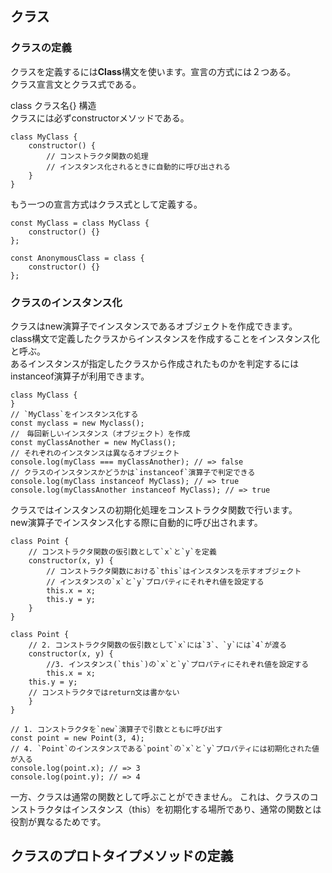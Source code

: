 ## クラス

### クラスの定義
クラスを定義するには**Class**構文を使います。宣言の方式には２つある。  
クラス宣言文とクラス式である。  

class クラス名{} 構造  
クラスには必ずconstructorメソッドである。

```
class MyClass {
    constructor() {
        // コンストラクタ関数の処理
        // インスタンス化されるときに自動的に呼び出される
    }
}
```
もう一つの宣言方式はクラス式として定義する。  
```
const MyClass = class MyClass {
    constructor() {}
};

const AnonymousClass = class {
    constructor() {}
};
```

### クラスのインスタンス化
クラスはnew演算子でインスタンスであるオブジェクトを作成できます。  
class構文で定義したクラスからインスタンスを作成することをインスタンス化と呼ぶ。  
あるインスタンスが指定したクラスから作成されたものかを判定するにはinstanceof演算子が利用できます。  

```
class MyClass {
}
// `MyClass`をインスタンス化する
const myclass = new Myclass();
//　毎回新しいインスタンス（オブジェクト）を作成
const myClassAnother = new MyClass();
// それぞれのインスタンスは異なるオブジェクト
console.log(myClass === myClassAnother); // => false
// クラスのインスタンスかどうかは`instanceof`演算子で判定できる
console.log(myClass instanceof MyClass); // => true
console.log(myClassAnother instanceof MyClass); // => true
```

クラスではインスタンスの初期化処理をコンストラクタ関数で行います。  
new演算子でインスタンス化する際に自動的に呼び出されます。  
```
class Point {
    // コンストラクタ関数の仮引数として`x`と`y`を定義
    constructor(x, y) {
        // コンストラクタ関数における`this`はインスタンスを示すオブジェクト
        // インスタンスの`x`と`y`プロパティにそれぞれ値を設定する
        this.x = x;
        this.y = y;
    }
}
```

```
class Point {
	// 2. コンストラクタ関数の仮引数として`x`には`3`、`y`には`4`が渡る
	constructor(x, y) {
		//3. インスタンス(`this`)の`x`と`y`プロパティにそれぞれ値を設定する
        this.x = x;
	this.y = y;
	// コンストラクタではreturn文は書かない
    }
}

// 1. コンストラクタを`new`演算子で引数とともに呼び出す
const point = new Point(3, 4);
// 4. `Point`のインスタンスである`point`の`x`と`y`プロパティには初期化された値が入る
console.log(point.x); // => 3
console.log(point.y); // => 4
```

一方、クラスは通常の関数として呼ぶことができません。 これは、クラスのコンストラクタはインスタンス（this）を初期化する場所であり、通常の関数とは役割が異なるためです。   

## クラスのプロトタイプメソッドの定義

